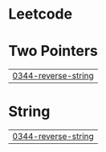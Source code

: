 # Leetcode


# Two Pointers
|  |
| ------- |
| [0344-reverse-string](https://github.com/mishra016/Leetcode/tree/master/0344-reverse-string) |
# String
|  |
| ------- |
| [0344-reverse-string](https://github.com/mishra016/Leetcode/tree/master/0344-reverse-string) |
